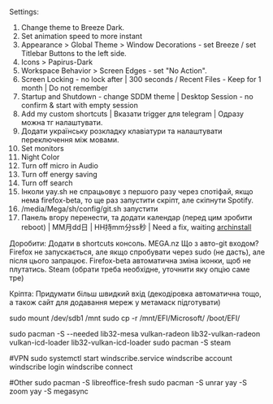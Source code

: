Settings:

1. Change theme to Breeze Dark.
2. Set animation speed to more instant
3. Appearance > Global Theme > Window Decorations - set Breeze / set Titlebar Buttons to the left side.
4. Icons > Papirus-Dark
5. Workspace Behavior > Screen Edges - set "No Action".
6. Screen Locking - no lock after | 300 seconds / Recent Files - Keep for 1 month | Do not remember
7. Startup and Shutdown - change SDDM theme | Desktop Session - no confirm & start with empty session
8. Add my custom shortcuts | Вказати trigger для telegram | Одразу можна тг налаштувати.
9. Додати українську розкладку клавіатури та налаштувати переключення між мовами.
10. Set monitors
11. Night Color
12. Turn off micro in Audio
13. Turn off energy saving
14. Turn off search
15. Інколи yay.sh не спрацьовує з першого разу через спотіфай, якщо нема firefox-beta, то ще раз запустити скріпт, але скіпнути Spotify.
16. /media/Mega/sh/config/git.sh запустити
16. Панель вгору перенести, та додати календар (перед цим зробити reboot) | MM月dd日 | HH持mm分ss秒 | Need a fix, waiting <a href="https://github.com/Zren/plasma-applet-eventcalendar/issues/333">archinstall</a>


Доробити:
Додати в shortcuts консоль.
MEGA.nz
Що з авто-git входом?
Firefox не запускається, але якщо спробувати через sudo (не дасть), але після цього запрацює.
Firefox-beta автоматична зміна іконки, щоб не плутатись.
Steam (обрати треба необхідне, уточнити яку опцію саме тре)

Кріпта:
Придумати більш швидкий вхід (декодіровка автоматична тощо, а також сайт для додавання мереж у метамаск підготувати)

sudo mount /dev/sdb1 /mnt
sudo cp -r /mnt/EFI/Microsoft/ /boot/EFI/

sudo pacman -S --needed lib32-mesa vulkan-radeon lib32-vulkan-radeon vulkan-icd-loader lib32-vulkan-icd-loader
sudo pacman -S steam

#VPN
sudo systemctl start windscribe.service
windscribe account
windscribe login
windscribe connect

#Other
sudo pacman -S libreoffice-fresh
sudo pacman -S unrar
yay -S zoom
yay -S megasync
